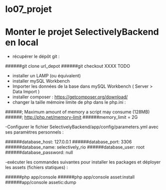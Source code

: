 # lo07_projet

Monter le projet SelectivelyBackend en local
==

- récupérer le dépôt git :

######git clone url_depot
######git checkout XXXX TODO

- installer un LAMP (ou équivalent)
- installer mySQL Workbench
- Importer les données de la base dans mySQL Workbench ( Server > Data Import )
- installer composer : https://getcomposer.org/download/
- changer la taille mémoire limite de php dans le php.ini :

######; Maximum amount of memory a script may consume (128MB)
######; http://php.net/memory-limit
######memory_limit = 2G

-Configurer le fichier SelectivelyBackend/app/config/parameters.yml avec ses paramètres personnels :

######database_host: 127.0.0.1
######database_port: 3306
######database_name: selectively_rio
######database_user: root
######database_password: null

-exécuter les commandes suivantes pour installer les packages et déployer les assets (fichiers statiques) :

######php app/console
######php app/console asset:install
######app/console assetic:dump
